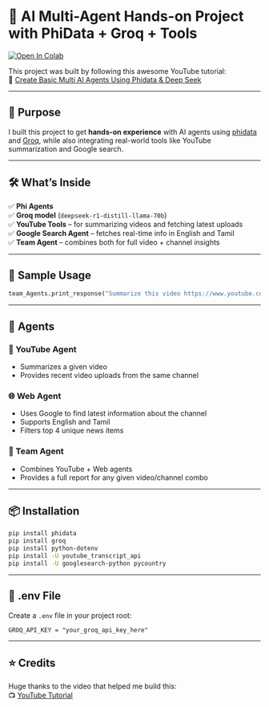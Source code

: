 # 🤖 AI Multi-Agent Hands-on Project with PhiData + Groq + Tools  

[![Open In Colab](https://colab.research.google.com/assets/colab-badge.svg)](https://colab.research.google.com/github/Kajaani-Balabavan/ai-multi-agent-hands-on/blob/main/agent_demo.ipynb)

This project was built by following this awesome YouTube tutorial:  
🎥 [Create Basic Multi AI Agents Using Phidata & Deep Seek](https://www.youtube.com/watch?v=mDOqyIk_lLk&t=684s)

---

## 🎯 Purpose  
I built this project to get **hands-on experience** with AI agents using [phidata](https://pypi.org/project/phidata/) and [Groq](https://groq.com/), while also integrating real-world tools like YouTube summarization and Google search.

---

## 🛠️ What’s Inside  

✅ **Phi Agents**  
✅ **Groq model** (`deepseek-r1-distill-llama-70b`)  
✅ **YouTube Tools** – for summarizing videos and fetching latest uploads  
✅ **Google Search Agent** – fetches real-time info in English and Tamil  
✅ **Team Agent** – combines both for full video + channel insights  

---

## 🧪 Sample Usage

```python
team_Agents.print_response("Summarize this video https://www.youtube.com/watch?v=Lp0mT42kepg&list=PL0N0mLMfepi-olljfgwmypvkOq2xtGHZE&index=5 and provide latest information about Department of Computer Science & Engineering channel", markdown=True, stream= True)
```

---

## 🧠 Agents

### 🎥 YouTube Agent
- Summarizes a given video  
- Provides recent video uploads from the same channel

### 🌐 Web Agent
- Uses Google to find latest information about the channel  
- Supports English and Tamil  
- Filters top 4 unique news items

### 🤝 Team Agent
- Combines YouTube + Web agents  
- Provides a full report for any given video/channel combo

---

## 📦 Installation

```bash
pip install phidata
pip install groq
pip install python-dotenv
pip install -U youtube_transcript_api
pip install -U googlesearch-python pycountry
```

---

## 🔑 .env File

Create a `.env` file in your project root:
```env
GROQ_API_KEY = "your_groq_api_key_here"
```

---

## ⭐️ Credits  
Huge thanks to the video that helped me build this:  
📺 [YouTube Tutorial](https://www.youtube.com/watch?v=mDOqyIk_lLk&t=684s)  

